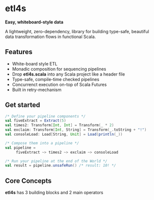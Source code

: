 # etl4s
**Easy, whiteboard-style data**

A lightweight, zero-dependency, library for building type-safe, beautiful data transformation flows in functional Scala. 

## Features
- White-board style ETL
- Monadic composition for sequencing pipelines
- Drop **etl4s.scala** into any Scala project like a header file
- Type-safe, compile-time checked pipelines
- Concurrenct execution on-top of Scala Futures
- Built in retry-mechanism

## Get started
```scala
/* Define your pipeline components */
val fiveExtract = Extract(5)
val times2: Transform[Int, Int] = Transform(_ * 2)
val exclaim: Transform[Int, String] = Transform(_.toString + "!")
val consoleLoad: Load[String, Unit] = Load(println(_))

/* Compose them into a pipeline */
val pipeline = 
     fiveExtract ~> times2 ~> exclaim ~> consoleLoad

/* Run your pipeline at the end of the World */
val result = pipeline.unsafeRun() /* result: 10! */
```

## Core Concepts
**etl4s** has 3 building blocks and 2 main operators
